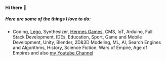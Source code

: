 #### Hi there 👋

##### Here are some of the things I love to do:

* Coding, [Lego](https://instagram.com/lego.developer), Synthesizer, [Hermes Games](http://hermesgames.com), CMS, IoT, Arduino, Full Stack Development, IDEs, Education, Sport, Game and Mobile Development, Unity, Blender, 2D&3D Modeling, ML, AI, Search Engines and Algorithms, History, Science Fiction, Wars of Empire, Age of Empires and also [my Youtube Channel](https://www.youtube.com/channel/UCo06xm_a61-Js8rUIjSCCvw)
